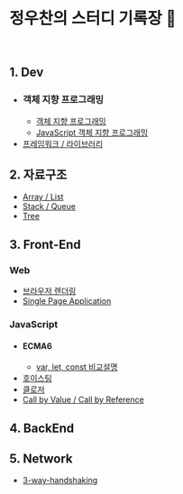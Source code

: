 # 정우찬의 스터디 기록장 📖

<br>

## 1. Dev 
- ### 객체 지향 프로그래밍 
  - [객체 지향 프로그래밍] 
  - [JavaScript 객체 지향 프로그래밍]
- [프레임워크 / 라이브러리]   

## 2. 자료구조 
- [Array / List]
- [Stack / Queue]
- [Tree]

## 3. Front-End 
### Web 
- [브라우저 렌더링] 
- [Single Page Application] 
### JavaScript 
- #### ECMA6 
  - [var, let, const 비교설명] 
- [호이스팅] 
- [클로저] 
- [Call by Value / Call by Reference] 
## 4. BackEnd 

## 5. Network 
- [3-way-handshaking]


[객체 지향 프로그래밍]:./Dev/OOP/객체지향프로그래밍.md
[JavaScript 객체 지향 프로그래밍]:./Dev/OOP/JS_객체지향프로그래밍.md
[프레임워크 / 라이브러리]:./Dev/Framework_Library.md


[Array / List]:./Data_Structure/Array_List.md
[Stack / Queue]:./Data_Structure/Stack_Queue.md
[Tree]:./Data_Structure/Tree.md


[브라우저 렌더링]:./FrontEnd/Web/Browser_Rendering.md
[Single Page Application]:./FrontEnd/Web/SPA.md
[var, let, const 비교설명]:./FrontEnd/JavaScript/ECMA6/Variables.md 
[호이스팅]:./FrontEnd/JavaScript/Hoisting.md 
[클로저]:./FrontEnd/JavaScript/Closure.md 
[Call by Value / Call by Reference]:./FrontEnd/JavaScript/Call-by-value_Call-by-reference.md

[3-way-handshaking]:./Network/3-way-handshake.md
